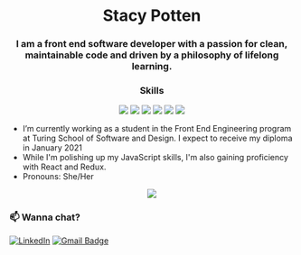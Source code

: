 <h1 align="center">
  Stacy Potten 
</h1>

<h3 align="center">
  I am a front end software developer with a passion for clean, maintainable code and driven by a philosophy of lifelong learning. 
</h3>

<h3 align="center">Skills</h3>
  <p align="center">
    <img src="https://img.shields.io/badge/javascript%20-%23323330.svg?&style=for-the-badge&logo=javascript&logoColor=%23F7DF1E" />
    <img src="https://img.shields.io/badge/react%20-%2320232a.svg?&style=for-the-badge&logo=react&logoColor=%2361DAFB" />
    <img src="https://img.shields.io/badge/redux%20-%23593d88.svg?&style=for-the-badge&logo=redux&logoColor=white" />
    <img src="https://img.shields.io/badge/html5%20-%23E34F26.svg?&style=for-the-badge&logo=html5&logoColor=white" />
    <img src="https://img.shields.io/badge/css3%20-%231572B6.svg?&style=for-the-badge&logo=css3&logoColor=white" />
    <img src="https://img.shields.io/badge/SASS%20-hotpink.svg?&style=for-the-badge&logo=SASS&logoColor=white"/>
  </p>


- I’m currently working as a student in the Front End Engineering program at Turing School of Software and Design. I expect to receive my diploma in January 2021
- While I'm polishing up my JavaScript skills, I'm also gaining proficiency with React and Redux. 
- Pronouns: She/Her



<p align="center"><img src="https://github-readme-stats.vercel.app/api?username=stacyp2006&show_icons=true&theme=nord"</p>
  
  

### 📫 Wanna chat?
[![LinkedIn](https://img.shields.io/badge/linkedin-%230077B5.svg?&style=for-the-badge&logo=linkedin&logoColor=white)](https://linkedin.com/in/stacy-potten) [![Gmail Badge](https://img.shields.io/badge/Gmail-D14836?style=for-the-badge&logo=gmail&logoColor=white&link=mailto:stacylynnaz@gmail.com)](mailto:stacylynnaz@gmail.com)

